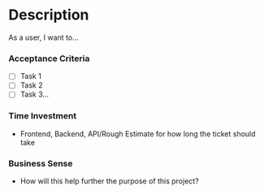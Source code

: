 # Description

As a user, I want to...

### Acceptance Criteria

- [ ] Task 1
- [ ] Task 2
- [ ] Task 3...

### Time Investment

- Frontend, Backend, API/Rough Estimate for how long the ticket should take

### Business Sense

- How will this help further the purpose of this project?
